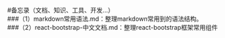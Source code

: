 #备忘录（文档、知识、工具、开发...）        
###（1）markdown常用语法.md：整理markdown常用到的语法结构。      
###（2）react-bootstrap-中文文档.md：整理react-bootstrap框架常用组件
